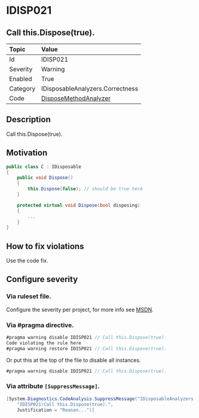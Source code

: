 # IDISP021
## Call this.Dispose(true).

| Topic    | Value
| :--      | :--
| Id       | IDISP021
| Severity | Warning
| Enabled  | True
| Category | IDisposableAnalyzers.Correctness
| Code     | [DisposeMethodAnalyzer](https://github.com/DotNetAnalyzers/IDisposableAnalyzers/blob/master/IDisposableAnalyzers/Analyzers/DisposeMethodAnalyzer.cs)

## Description

Call this.Dispose(true).

## Motivation

```cs
public class C : IDisposable
{
    public void Dispose()
    {
        this.Dispose(false); // should be true here
    }

    protected virtual void Dispose(bool disposing)
    {
        ...
    }
}
```

## How to fix violations

Use the code fix.

<!-- start generated config severity -->
## Configure severity

### Via ruleset file.

Configure the severity per project, for more info see [MSDN](https://msdn.microsoft.com/en-us/library/dd264949.aspx).

### Via #pragma directive.
```C#
#pragma warning disable IDISP021 // Call this.Dispose(true).
Code violating the rule here
#pragma warning restore IDISP021 // Call this.Dispose(true).
```

Or put this at the top of the file to disable all instances.
```C#
#pragma warning disable IDISP021 // Call this.Dispose(true).
```

### Via attribute `[SuppressMessage]`.

```C#
[System.Diagnostics.CodeAnalysis.SuppressMessage("IDisposableAnalyzers.Correctness", 
    "IDISP021:Call this.Dispose(true).", 
    Justification = "Reason...")]
```
<!-- end generated config severity -->